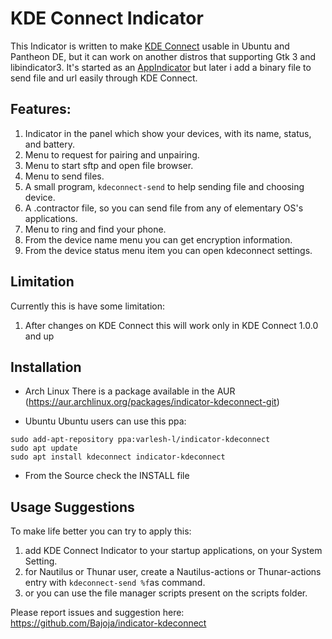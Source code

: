 KDE Connect Indicator
=====================

This Indicator is written to make [KDE Connect](https://community.kde.org/KDEConnect) usable in Ubuntu and Pantheon DE, but it can work on another distros that supporting Gtk 3 and libindicator3.
It's started as an [AppIndicator](https://unity.ubuntu.com/projects/appindicators/) but later i add a binary file to send file and url easily through KDE Connect.

Features: 
-------
 1. Indicator in the panel which show your devices, with its name, status, and battery.
 2. Menu to request for pairing and unpairing.
 3. Menu to start sftp and open file browser.
 4. Menu to send files.
 5. A small program, `kdeconnect-send` to help sending file and choosing device.
 6. A .contractor file, so you can send file from any of elementary OS's applications.
 7. Menu to ring and find your phone.
 8. From the device name menu you can get encryption information.
 9. From the device status menu item you can open kdeconnect settings.

Limitation
-------
Currently this is have some limitation:
 1. After changes on KDE Connect this will work only in KDE Connect 1.0.0 and up

Installation
-------
- Arch Linux
There is a package available in the AUR (https://aur.archlinux.org/packages/indicator-kdeconnect-git)

- Ubuntu
Ubuntu users can use this ppa:
```
sudo add-apt-repository ppa:varlesh-l/indicator-kdeconnect
sudo apt update
sudo apt install kdeconnect indicator-kdeconnect
```
- From the Source
check the INSTALL file

Usage Suggestions
-------
 To make life better you can try to apply this:

 1. add KDE Connect Indicator to your startup applications, on your System Setting.
 2. for Nautilus or Thunar user, create a Nautilus-actions or Thunar-actions entry with  `kdeconnect-send %f`as  command.
 3. or you can use the file manager scripts present on the scripts folder.

Please report issues and suggestion here:
https://github.com/Bajoja/indicator-kdeconnect
